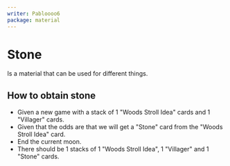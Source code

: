 ```yaml
---
writer: Pabloooo6
package: material
---
```

# Stone

Is a material that can be used for different things.

## How to obtain stone

 * Given a new game with a stack of 1 "Woods Stroll Idea" cards and 1 "Villager" cards.
 * Given that the odds are that we will get a "Stone" card from the "Woods Stroll Idea" card.
 * End the current moon.
 * There should be 1 stacks of 1 "Woods Stroll Idea", 1 "Villager" and 1 "Stone" cards.
